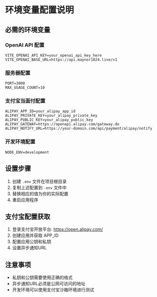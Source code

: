 # 环境变量配置说明

## 必需的环境变量

### OpenAI API 配置
```
VITE_OPENAI_API_KEY=your_openai_api_key_here
VITE_OPENAI_BASE_URL=https://api.maynor1024.live/v1
```

### 服务器配置
```
PORT=3000
MAX_USAGE_COUNT=10
```

### 支付宝当面付配置
```
ALIPAY_APP_ID=your_alipay_app_id
ALIPAY_PRIVATE_KEY=your_alipay_private_key
ALIPAY_PUBLIC_KEY=your_alipay_public_key
ALIPAY_GATEWAY=https://openapi.alipay.com/gateway.do
ALIPAY_NOTIFY_URL=https://your-domain.com/api/payment/alipay/notify
```

### 开发环境配置
```
NODE_ENV=development
```

## 设置步骤

1. 创建 `.env` 文件在项目根目录
2. 复制上述配置到 `.env` 文件中
3. 替换相应的值为你的实际配置
4. 重启应用程序

## 支付宝配置获取

1. 登录支付宝开放平台: https://open.alipay.com/
2. 创建应用并获取 APP_ID
3. 配置应用公钥和私钥
4. 设置异步通知URL

## 注意事项

- 私钥和公钥需要使用正确的格式
- 异步通知URL必须是公网可访问的地址
- 开发环境可以使用支付宝沙箱环境进行测试 
